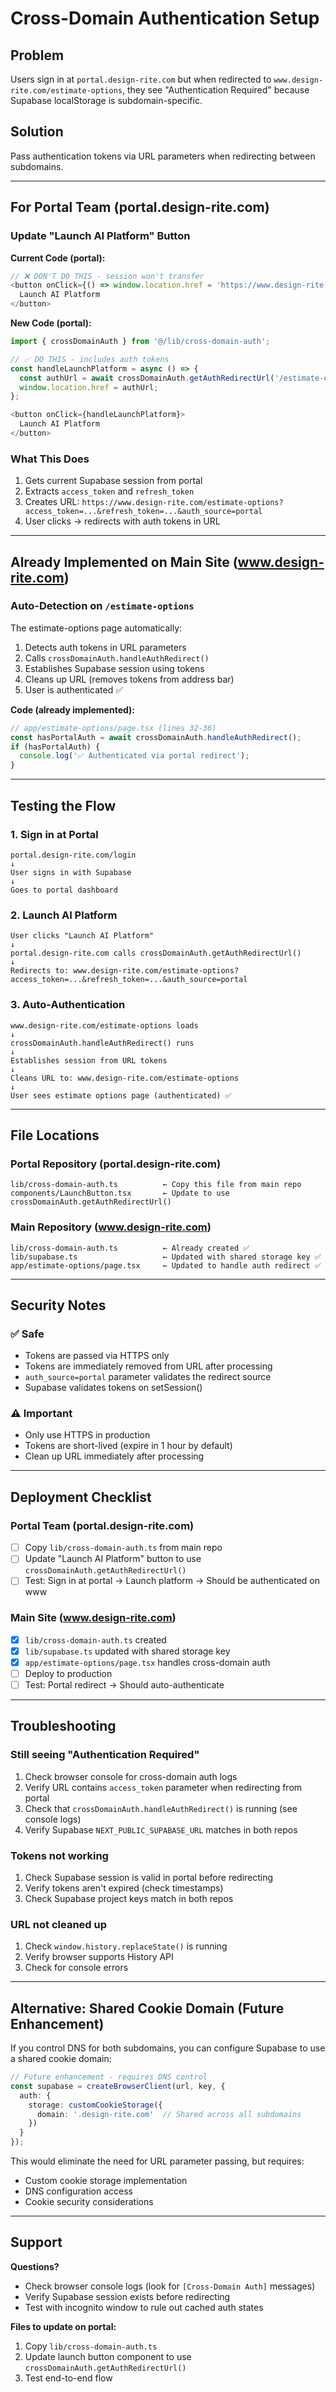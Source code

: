 # Cross-Domain Authentication Setup

## Problem
Users sign in at `portal.design-rite.com` but when redirected to `www.design-rite.com/estimate-options`, they see "Authentication Required" because Supabase localStorage is subdomain-specific.

## Solution
Pass authentication tokens via URL parameters when redirecting between subdomains.

---

## For Portal Team (portal.design-rite.com)

### Update "Launch AI Platform" Button

**Current Code (portal):**
```typescript
// ❌ DON'T DO THIS - session won't transfer
<button onClick={() => window.location.href = 'https://www.design-rite.com/estimate-options'}>
  Launch AI Platform
</button>
```

**New Code (portal):**
```typescript
import { crossDomainAuth } from '@/lib/cross-domain-auth';

// ✅ DO THIS - includes auth tokens
const handleLaunchPlatform = async () => {
  const authUrl = await crossDomainAuth.getAuthRedirectUrl('/estimate-options');
  window.location.href = authUrl;
};

<button onClick={handleLaunchPlatform}>
  Launch AI Platform
</button>
```

### What This Does
1. Gets current Supabase session from portal
2. Extracts `access_token` and `refresh_token`
3. Creates URL: `https://www.design-rite.com/estimate-options?access_token=...&refresh_token=...&auth_source=portal`
4. User clicks → redirects with auth tokens in URL

---

## Already Implemented on Main Site (www.design-rite.com)

### Auto-Detection on `/estimate-options`
The estimate-options page automatically:
1. Detects auth tokens in URL parameters
2. Calls `crossDomainAuth.handleAuthRedirect()`
3. Establishes Supabase session using tokens
4. Cleans up URL (removes tokens from address bar)
5. User is authenticated ✅

**Code (already implemented):**
```typescript
// app/estimate-options/page.tsx (lines 32-36)
const hasPortalAuth = await crossDomainAuth.handleAuthRedirect();
if (hasPortalAuth) {
  console.log('✅ Authenticated via portal redirect');
}
```

---

## Testing the Flow

### 1. Sign in at Portal
```
portal.design-rite.com/login
↓
User signs in with Supabase
↓
Goes to portal dashboard
```

### 2. Launch AI Platform
```
User clicks "Launch AI Platform"
↓
portal.design-rite.com calls crossDomainAuth.getAuthRedirectUrl()
↓
Redirects to: www.design-rite.com/estimate-options?access_token=...&refresh_token=...&auth_source=portal
```

### 3. Auto-Authentication
```
www.design-rite.com/estimate-options loads
↓
crossDomainAuth.handleAuthRedirect() runs
↓
Establishes session from URL tokens
↓
Cleans URL to: www.design-rite.com/estimate-options
↓
User sees estimate options page (authenticated) ✅
```

---

## File Locations

### Portal Repository (portal.design-rite.com)
```
lib/cross-domain-auth.ts          ← Copy this file from main repo
components/LaunchButton.tsx       ← Update to use crossDomainAuth.getAuthRedirectUrl()
```

### Main Repository (www.design-rite.com)
```
lib/cross-domain-auth.ts          ← Already created ✅
lib/supabase.ts                   ← Updated with shared storage key ✅
app/estimate-options/page.tsx     ← Updated to handle auth redirect ✅
```

---

## Security Notes

### ✅ Safe
- Tokens are passed via HTTPS only
- Tokens are immediately removed from URL after processing
- `auth_source=portal` parameter validates the redirect source
- Supabase validates tokens on setSession()

### ⚠️ Important
- Only use HTTPS in production
- Tokens are short-lived (expire in 1 hour by default)
- Clean up URL immediately after processing

---

## Deployment Checklist

### Portal Team (portal.design-rite.com)
- [ ] Copy `lib/cross-domain-auth.ts` from main repo
- [ ] Update "Launch AI Platform" button to use `crossDomainAuth.getAuthRedirectUrl()`
- [ ] Test: Sign in at portal → Launch platform → Should be authenticated on www

### Main Site (www.design-rite.com)
- [x] `lib/cross-domain-auth.ts` created
- [x] `lib/supabase.ts` updated with shared storage key
- [x] `app/estimate-options/page.tsx` handles cross-domain auth
- [ ] Deploy to production
- [ ] Test: Portal redirect → Should auto-authenticate

---

## Troubleshooting

### Still seeing "Authentication Required"
1. Check browser console for cross-domain auth logs
2. Verify URL contains `access_token` parameter when redirecting from portal
3. Check that `crossDomainAuth.handleAuthRedirect()` is running (see console logs)
4. Verify Supabase `NEXT_PUBLIC_SUPABASE_URL` matches in both repos

### Tokens not working
1. Check Supabase session is valid in portal before redirecting
2. Verify tokens aren't expired (check timestamps)
3. Check Supabase project keys match in both repos

### URL not cleaned up
1. Check `window.history.replaceState()` is running
2. Verify browser supports History API
3. Check for console errors

---

## Alternative: Shared Cookie Domain (Future Enhancement)

If you control DNS for both subdomains, you can configure Supabase to use a shared cookie domain:

```typescript
// Future enhancement - requires DNS control
const supabase = createBrowserClient(url, key, {
  auth: {
    storage: customCookieStorage({
      domain: '.design-rite.com'  // Shared across all subdomains
    })
  }
});
```

This would eliminate the need for URL parameter passing, but requires:
- Custom cookie storage implementation
- DNS configuration access
- Cookie security considerations

---

## Support

**Questions?**
- Check browser console logs (look for `[Cross-Domain Auth]` messages)
- Verify Supabase session exists before redirecting
- Test with incognito window to rule out cached auth states

**Files to update on portal:**
1. Copy `lib/cross-domain-auth.ts`
2. Update launch button component to use `crossDomainAuth.getAuthRedirectUrl()`
3. Test end-to-end flow
